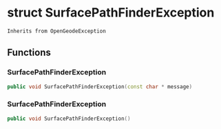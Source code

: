 # struct SurfacePathFinderException


```cpp
Inherits from OpenGeodeException
```



## Functions

### SurfacePathFinderException

```cpp
public void SurfacePathFinderException(const char * message)
```


### SurfacePathFinderException

```cpp
public void SurfacePathFinderException()
```




